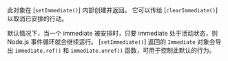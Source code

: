 
此对象在 [`setImmediate()`] 内部创建并返回。 
它可以传给 [`clearImmediate()`] 以取消已安排的行动。

默认情况下，当一个 immediate 被安排时，只要 immediate 处于活动状态，则 Node.js 事件循环就会继续运行。 
[`setImmediate()`] 返回的 `Immediate` 对象会导出 `immediate.ref()` 和 `immediate.unref()` 函数，可用于控制此默认的行为。

